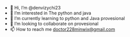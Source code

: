 - 👋 Hi, I’m @denvizychi23
- 👀 I’m interested in  The python and java
- 🌱 I’m currently learning to python and Java provesional
- 💞️ I’m looking to collaborate on provesional
- 📫 How to reach me doctor228minwix@gmail.com

<!---
denyt2022/denyt2022 is a ✨ special ✨ repository because its `README.md` (this file) appears on your GitHub profile.
You can click the Preview link to take a look at your changes.
--->
